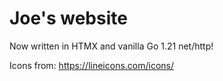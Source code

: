 # Joe's website

Now written in HTMX and vanilla Go 1.21 net/http!

Icons from: https://lineicons.com/icons/